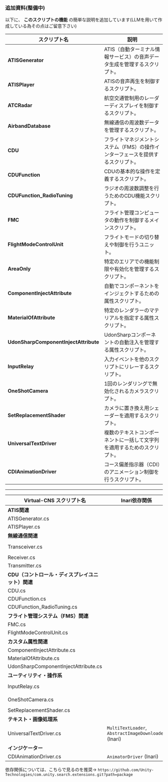 ### 追加資料(整備中)
以下に、 **このスクリプトの機能** の簡単な説明を追加しています(LLMを用いて作成している為その点はご留意下さい)

| **スクリプト名**                              | **説明**                                                                                       |
|---------------------------------------------|---------------------------------------------------------------------------------------------|
| **ATISGenerator**                           | ATIS（自動ターミナル情報サービス）の音声データ生成を管理するスクリプト。                          |
| **ATISPlayer**                              | ATISの音声再生を制御するスクリプト。                                                          |
| **ATCRadar**                                | 航空交通管制用のレーダーディスプレイを制御するスクリプト。                                      |
| **AirbandDatabase**                         | 無線通信の周波数データを管理するスクリプト。                                                  |
| **CDU**                                     | フライトマネジメントシステム（FMS）の操作インターフェースを提供するスクリプト。                   |
| **CDUFunction**                             | CDUの基本的な操作を定義するスクリプト。                                                      |
| **CDUFunction_RadioTuning**                 | ラジオの周波数調整を行うためのCDU機能スクリプト。                                              |
| **FMC**                                     | フライト管理コンピュータの動作を制御するメインスクリプト。                                      |
| **FlightModeControlUnit**                   | フライトモードの切り替えや制御を行うユニット。                                                |
| **AreaOnly**                                | 特定のエリアでの機能制限や有効化を管理するスクリプト。                                          |
| **ComponentInjectAttribute**                | 自動でコンポーネントをインジェクトするための属性スクリプト。                                    |
| **MaterialOfAttribute**                     | 特定のレンダラーのマテリアルを指定する属性スクリプト。                                          |
| **UdonSharpComponentInjectAttribute**       | UdonSharpコンポーネントの自動注入を管理する属性スクリプト。                                    |
| **InputRelay**                              | 入力イベントを他のスクリプトにリレーするスクリプト。                                           |
| **OneShotCamera**                           | 1回のレンダリングで無効化されるカメラスクリプト。                                              |
| **SetReplacementShader**                    | カメラに置き換え用シェーダーを適用するスクリプト。                                             |
| **UniversalTextDriver**                     | 複数のテキストコンポーネントに一括して文字列を適用するためのスクリプト。                         |
| **CDIAnimationDriver**                      | コース偏差指示器（CDI）のアニメーション制御を行うスクリプト。                                   |

---

| **Virtual-CNS スクリプト名**            | **Inari依存関係**                                     | **Toolkit依存関係**                                     |
|----------------------------------------|-----------------------------------------------------|-------------------------------------------------------|
| **ATIS関連**                           |                                                     |                                                       |
| ATISGenerator.cs                       |                                                     |                                                       |
| ATISPlayer.cs                          |                                                     |                                                       |
| **無線通信関連**                       |                                                     |                                                       |
| Transceiver.cs                         |                                                     | `NetworkedTrigger` (Toolkit)                          |
| Receiver.cs                            |                                                     |                                                       |
| Transmitter.cs                         |                                                     |                                                       |
| **CDU（コントロール・ディスプレイユニット）関連** |                                                     |                                                       |
| CDU.cs                                 |                                                     |                                                       |
| CDUFunction.cs                         |                                                     |                                                       |
| CDUFunction_RadioTuning.cs             |                                                     |                                                       |
| **フライト管理システム（FMS）関連**   |                                                     |                                                       |
| FMC.cs                                 |                                                     |                                                       |
| FlightModeControlUnit.cs               |                                                     |                                                       |
| **カスタム属性関連**                   |                                                     |                                                       |
| ComponentInjectAttribute.cs            |                                                     |                                                       |
| MaterialOfAttribute.cs                 |                                                     |                                                       |
| UdonSharpComponentInjectAttribute.cs   |                                                     |                                                       |
| **ユーティリティ・操作系**             |                                                     |                                                       |
| InputRelay.cs                          |                                                     | `UniversalAction` (Toolkit)                           |
| OneShotCamera.cs                       |                                                     | `PlatformTrigger` (Toolkit)                           |
| SetReplacementShader.cs                |                                                     |                                                       |
| **テキスト・画像処理系**               |                                                     |                                                       |
| UniversalTextDriver.cs                 | `MultiTextLoader`, `AbstractImageDownloader` (Inari)|                                                       |
| **インジケーター**                     |                                                     |                                                       |
| CDIAnimationDriver.cs                  | `AnimatorDriver` (Inari)                            |                                                       |

依存関係については、こちらで見るのを推奨→ `https://github.com/Unity-Technologies/com.unity.search.extensions.git?path=package`
